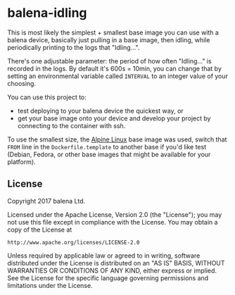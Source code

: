 # balena-idling

This is most likely the simplest + smallest base image you can use
with a balena device, basically just pulling in a base image,
then idling, while periodically printing to the logs that "Idling...".

There's one adjustable parameter: the period of how often "Idling..." is
recorded in the logs. By default it's 600s = 10min, you can change that by
setting an environmental variable called `INTERVAL` to an integer value of your
choosing.

You can use this project to:

* test deploying to your balena device the quickest way, or
* get your base image onto your device and develop your project by connecting to the container with ssh.

To use the smallest size, the [Alpine Linux](https://www.alpinelinux.org/) base
image was used, switch that `FROM` line in the `Dockerfile.template` to another
base if you'd like test (Debian, Fedora, or other base images that might be
available for your platform).

## License

Copyright 2017 balena Ltd.

Licensed under the Apache License, Version 2.0 (the "License");
you may not use this file except in compliance with the License.
You may obtain a copy of the License at

    http://www.apache.org/licenses/LICENSE-2.0

Unless required by applicable law or agreed to in writing, software
distributed under the License is distributed on an "AS IS" BASIS,
WITHOUT WARRANTIES OR CONDITIONS OF ANY KIND, either express or implied.
See the License for the specific language governing permissions and
limitations under the License.
